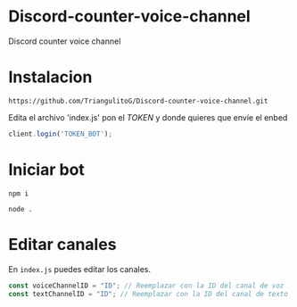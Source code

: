 # Discord-counter-voice-channel
Discord counter voice channel

# Instalacion
```text
https://github.com/TriangulitoG/Discord-counter-voice-channel.git
```

Edita el archivo 'index.js' pon el *TOKEN* y donde quieres que envíe el enbed

```js
client.login('TOKEN_BOT');
```
# Iniciar bot

```text
npm i
```
```text
node .
```
# Editar canales

En `index.js` puedes editar los canales.

```js
const voiceChannelID = "ID"; // Reemplazar con la ID del canal de voz
const textChannelID = "ID"; // Reemplazar con la ID del canal de texto

```
